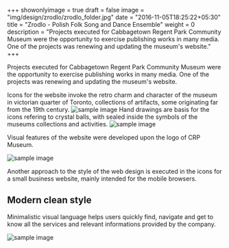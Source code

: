 +++
showonlyimage = true
draft = false
image = "img/design/zrodlo/zrodlo_folder.jpg"
date = "2016-11-05T18:25:22+05:30"
title = "Zrodlo - Polish Folk Song and Dance Ensemble"
weight = 0
description = "Projects executed for Cabbagetown Regent Park Community Museum were the opportunity to exercise publishing works in many media. One of the projects was renewing and updating the museum's website."
+++

Projects executed for Cabbagetown Regent Park Community Museum were the opportunity to exercise publishing works in many media. One of the projects was renewing and updating the museum's website.
<!--more-->
Icons for the website invoke the retro charm and character of the museum in victorian quarter of Toronto, collections of artifacts, some originating far from the 19th century.
![sample image](/img/design/6_drawings.jpg)
Hand drawings are basis for the icons refering to crystal balls, with sealed inside the symbols of the museums collections and activities.
![sample image](/img/design/icons.jpg)

Visual features of the website were developed upon the logo of CRP Museum.

![sample image](/img/design/banner_2.gif)

Another approach to the style of the web design is executed in the icons for a small business website, mainly intended for the mobile browsers.

## Modern clean style

Minimalistic visual language helps users quickly find, navigate and get to know all the services and relevant informations provided by the company.

![sample image](/img/design/Jones_Laundry.jpg)
